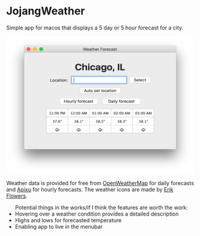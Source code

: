 # JojangWeather
Simple app for macos that displays a 5 day or 5 hour forecast for a city.

<img src="https://github.com/joezhang2/JojangWeather/blob/master/Screen%20Shot.jpg" width="500" height="366" />

Weather data is provided for free from <a href="https://openweathermap.org/">OpenWeatherMap</a> for daily
forecasts and <a href="https://www.apixu.com/">Apixu</a> for hourly forecasts. The weather icons are made by 
<a href="https://erikflowers.github.io/weather-icons/">Erik Flowers</a>.

<ul>
Potential things in the works/if I think the features are worth the work:
<li>Hovering over a weather condition provides a detailed description</li>
<li>Highs and lows for forecasted temperature</li>
<li>Enabling app to live in the menubar</li>
</ul>

